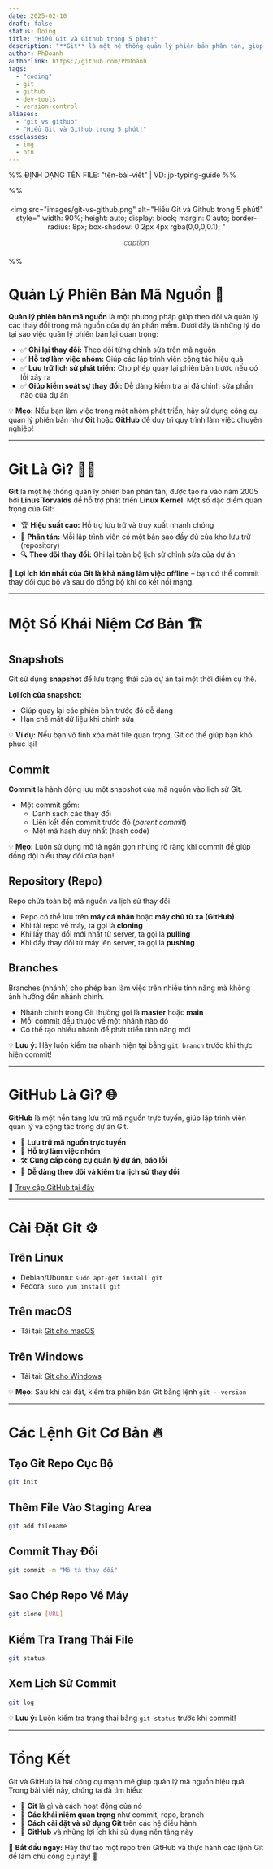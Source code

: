 ```yaml
---
date: 2025-02-10
draft: false
status: Doing
title: "Hiểu Git và Github trong 5 phút!"
description: "**Git** là một hệ thống quản lý phiên bản phân tán, giúp theo dõi và kiểm soát thay đổi trong mã nguồn một cách hiệu quả. **GitHub** là một nền tảng trực tuyến dựa trên Git, cho phép lưu trữ, chia sẻ và cộng tác trong dự án phần mềm."
author: PhDoanh
authorlink: https://github.com/PhDoanh
tags: 
  - "coding"
  - git
  - github
  - dev-tools
  - version-control
aliases:
  - "git vs github"
  - "Hiểu Git và Github trong 5 phút!"
cssclasses:
  - img
  - btn
---
```

%% ĐỊNH DẠNG TÊN FILE: "tên-bài-viết" | VD: jp-typing-guide %%

%% <figure style="text-align: center; margin: 20px auto;">
  <img 
    src="images/git-vs-github.png"
    alt="Hiểu Git và Github trong 5 phút!" 
    style="
      width: 90%;
      height: auto;
      display: block;
      margin: 0 auto;
      border-radius: 8px;
      box-shadow: 0 2px 4px rgba(0,0,0,0.1);
    "
  >
  <figcaption style="
    font-style: italic;
    color: #666;
    margin-top: 10px;
    font-size: 1em;
    padding: 0 10px;
  ">
    <em>caption</em>
  </figcaption>
</figure> %%

# Quản Lý Phiên Bản Mã Nguồn 📜

**Quản lý phiên bản mã nguồn** là một phương pháp giúp theo dõi và quản lý các thay đổi trong mã nguồn của dự án phần mềm. Dưới đây là những lý do tại sao việc quản lý phiên bản lại quan trọng:

- ✅ **Ghi lại thay đổi:** Theo dõi từng chỉnh sửa trên mã nguồn
- ✅ **Hỗ trợ làm việc nhóm:** Giúp các lập trình viên cộng tác hiệu quả
- ✅ **Lưu trữ lịch sử phát triển:** Cho phép quay lại phiên bản trước nếu có lỗi xảy ra
- ✅ **Giúp kiểm soát sự thay đổi:** Dễ dàng kiểm tra ai đã chỉnh sửa phần nào của dự án

💡 **Mẹo:** Nếu bạn làm việc trong một nhóm phát triển, hãy sử dụng công cụ quản lý phiên bản như **Git** hoặc **GitHub** để duy trì quy trình làm việc chuyên nghiệp!

---

# Git Là Gì? 🧑‍💻

**Git** là một hệ thống quản lý phiên bản phân tán, được tạo ra vào năm 2005 bởi **Linus Torvalds** để hỗ trợ phát triển **Linux Kernel**. Một số đặc điểm quan trọng của Git:

- 🏆 **Hiệu suất cao:** Hỗ trợ lưu trữ và truy xuất nhanh chóng
- 🔄 **Phân tán:** Mỗi lập trình viên có một bản sao đầy đủ của kho lưu trữ (repository)
- 🔍 **Theo dõi thay đổi:** Ghi lại toàn bộ lịch sử chỉnh sửa của dự án

🚀 **Lợi ích lớn nhất của Git là khả năng làm việc offline** – bạn có thể commit thay đổi cục bộ và sau đó đồng bộ khi có kết nối mạng.

---

# Một Số Khái Niệm Cơ Bản 🏗️

## Snapshots

Git sử dụng **snapshot** để lưu trạng thái của dự án tại một thời điểm cụ thể.

**Lợi ích của snapshot:**

- Giúp quay lại các phiên bản trước đó dễ dàng
- Hạn chế mất dữ liệu khi chỉnh sửa

💡 **Ví dụ:** Nếu bạn vô tình xóa một file quan trọng, Git có thể giúp bạn khôi phục lại!

## Commit

**Commit** là hành động lưu một snapshot của mã nguồn vào lịch sử Git.

- Một commit gồm:
    - Danh sách các thay đổi
    - Liên kết đến commit trước đó (_parent commit_)
    - Một mã hash duy nhất (hash code)

💡 **Mẹo:** Luôn sử dụng mô tả ngắn gọn nhưng rõ ràng khi commit để giúp đồng đội hiểu thay đổi của bạn!

## Repository (Repo)

Repo chứa toàn bộ mã nguồn và lịch sử thay đổi.

- Repo có thể lưu trên **máy cá nhân** hoặc **máy chủ từ xa (GitHub)**
- Khi tải repo về máy, ta gọi là **cloning**
- Khi lấy thay đổi mới nhất từ server, ta gọi là **pulling**
- Khi đẩy thay đổi từ máy lên server, ta gọi là **pushing**

## Branches

Branches (nhánh) cho phép bạn làm việc trên nhiều tính năng mà không ảnh hưởng đến nhánh chính.

- Nhánh chính trong Git thường gọi là **master** hoặc **main**
- Mỗi commit đều thuộc về một nhánh nào đó
- Có thể tạo nhiều nhánh để phát triển tính năng mới

💡 **Lưu ý:** Hãy luôn kiểm tra nhánh hiện tại bằng `git branch` trước khi thực hiện commit!

---

# GitHub Là Gì? 🌐

**GitHub** là một nền tảng lưu trữ mã nguồn trực tuyến, giúp lập trình viên quản lý và cộng tác trong dự án Git.

- 📡 **Lưu trữ mã nguồn trực tuyến**
- 👥 **Hỗ trợ làm việc nhóm**
- 🛠️ **Cung cấp công cụ quản lý dự án, báo lỗi**
- 🔎 **Dễ dàng theo dõi và kiểm tra lịch sử thay đổi**

🔗 [Truy cập GitHub tại đây](https://www.github.com/)

---

# Cài Đặt Git ⚙️

## Trên Linux

- Debian/Ubuntu: `sudo apt-get install git`
- Fedora: `sudo yum install git`

## Trên macOS

- Tải tại: [Git cho macOS](http://git-scm.com/download/mac)

## Trên Windows

- Tải tại: [Git cho Windows](http://git-scm.com/download/win)

💡 **Mẹo:** Sau khi cài đặt, kiểm tra phiên bản Git bằng lệnh `git --version`

---

# Các Lệnh Git Cơ Bản 🔥

## Tạo Git Repo Cục Bộ

```sh
git init
```

## Thêm File Vào Staging Area

```sh
git add filename
```

## Commit Thay Đổi

```sh
git commit -m "Mô tả thay đổi"
```

## Sao Chép Repo Về Máy

```sh
git clone [URL]
```

## Kiểm Tra Trạng Thái File

```sh
git status
```

## Xem Lịch Sử Commit

```sh
git log
```

💡 **Lưu ý:** Luôn kiểm tra trạng thái bằng `git status` trước khi commit!

---

# Tổng Kết

Git và GitHub là hai công cụ mạnh mẽ giúp quản lý mã nguồn hiệu quả. Trong bài viết này, chúng ta đã tìm hiểu:

- 📌 **Git** là gì và cách hoạt động của nó
- 📌 **Các khái niệm quan trọng** như commit, repo, branch
- 📌 **Cách cài đặt và sử dụng Git** trên các hệ điều hành
- 📌 **GitHub** và những lợi ích khi sử dụng nền tảng này

🚀 **Bắt đầu ngay:** Hãy thử tạo một repo trên GitHub và thực hành các lệnh Git để làm chủ công cụ này! 💪